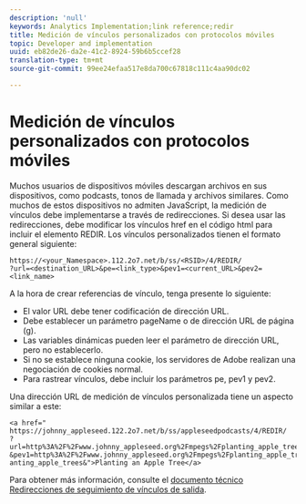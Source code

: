 ```yaml
---
description: 'null'
keywords: Analytics Implementation;link reference;redir
title: Medición de vínculos personalizados con protocolos móviles
topic: Developer and implementation
uuid: eb82de26-da2e-41c2-8924-59b6b5ccef28
translation-type: tm+mt
source-git-commit: 99ee24efaa517e8da700c67818c111c4aa90dc02

---
```



# Medición de vínculos personalizados con protocolos móviles

Muchos usuarios de dispositivos móviles descargan archivos en sus dispositivos, como podcasts, tonos de llamada y archivos similares. Como muchos de estos dispositivos no admiten JavaScript, la medición de vínculos debe implementarse a través de redirecciones. Si desea usar las redirecciones, debe modificar los vínculos href en el código html para incluir el elemento REDIR. Los vínculos personalizados tienen el formato general siguiente:

```
https://<your_Namespace>.112.2o7.net/b/ss/<RSID>/4/REDIR/
?url=<destination_URL>&pe=<link_type>&pev1=<current_URL>&pev2=<link_name>
```

A la hora de crear referencias de vínculo, tenga presente lo siguiente:

* El valor URL debe tener codificación de dirección URL.
* Debe establecer un parámetro pageName o de dirección URL de página (g).
* Las variables dinámicas pueden leer el parámetro de dirección URL, pero no establecerlo.
* Si no se establece ninguna cookie, los servidores de Adobe realizan una negociación de cookies normal.
* Para rastrear vínculos, debe incluir los parámetros pe, pev1 y pev2.

Una dirección URL de medición de vínculos personalizada tiene un aspecto similar a este:

```
<a href=" https://johnny_appleseed.122.2o7.net/b/ss/appleseedpodcasts/4/REDIR/
?url=http%3A%2F%2Fwww.johnny_appleseed.org%2Fmpegs%2Fplanting_apple_trees.mpeg&pe=lnk_d
&pev1=http%3A%2F%2Fwww.johnny_appleseed.org%2Fmpegs%2Fplanting_apple_trees.mpeg&pev2=pl anting_apple_trees&">Planting an Apple Tree</a>
```

Para obtener más información, consulte el [documento técnico Redirecciones de seguimiento de vínculos de salida](https://marketing.adobe.com/resources/help/en_US/whitepapers/redirects/).
